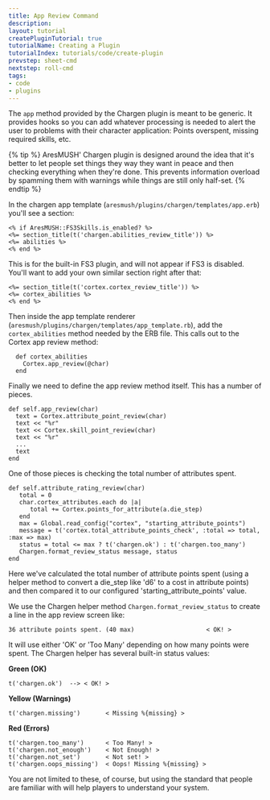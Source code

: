 ```yaml
---
title: App Review Command
description: 
layout: tutorial
createPluginTutorial: true
tutorialName: Creating a Plugin
tutorialIndex: tutorials/code/create-plugin
prevstep: sheet-cmd
nextstep: roll-cmd
tags:
- code
- plugins
---
```


The `app` method provided by the Chargen plugin is meant to be generic.  It provides hooks so you can add whatever processing is needed to alert the user to problems with their character application: Points overspent, missing required skills, etc.

{% tip %} 
AresMUSH' Chargen plugin is designed around the idea that it's better to let people set things they way they want in peace and then checking everything when they're done.  This prevents information overload by spamming them with warnings while things are still only half-set.
{% endtip %}

In the chargen app template (`aresmush/plugins/chargen/templates/app.erb`) you'll see a section:

    <% if AresMUSH::FS3Skills.is_enabled? %>
    <%= section_title(t('chargen.abilities_review_title')) %>
    <%= abilities %>      
    <% end %>

This is for the built-in FS3 plugin, and will not appear if FS3 is disabled.  You'll want to add your own similar section right after that:

    <%= section_title(t('cortex.cortex_review_title')) %>
    <%= cortex_abilities %>      
    <% end %>

Then inside the app template renderer (`aresmush/plugins/chargen/templates/app_template.rb`), add the `cortex_abilities` method needed by the ERB file.  This calls out to the Cortex app review method:

      def cortex_abilities
        Cortex.app_review(@char)
      end

Finally we need to define the app review method itself.  This has a number of pieces.  

    def self.app_review(char)
      text = Cortex.attribute_point_review(char)
      text << "%r"
      text << Cortex.skill_point_review(char)
      text << "%r"
      ...
      text
    end

One of those pieces is checking the total number of attributes spent.

    def self.attribute_rating_review(char)
       total = 0
       char.cortex_attributes.each do |a|
          total += Cortex.points_for_attribute(a.die_step)
       end
       max = Global.read_config("cortex", "starting_attribute_points")
       message = t('cortex.total_attribute_points_check', :total => total, :max => max)
       status = total <= max ? t('chargen.ok') : t('chargen.too_many')
       Chargen.format_review_status message, status
    end

Here we've calculated the total number of attribute points spent (using a helper method to convert a die_step like 'd6' to a cost in attribute points) and then compared it to our configured 'starting_attribute_points' value.  

We use the Chargen helper method `Chargen.format_review_status` to create a line in the app review screen like:

    36 attribute points spent. (40 max)                    < OK! >

It will use either 'OK' or 'Too Many' depending on how many points were spent.  The Chargen helper has several built-in status values:

**Green (OK)**

    t('chargen.ok')  --> < OK! >

**Yellow (Warnings)**

    t('chargen.missing')       < Missing %{missing} >

**Red (Errors)**

    t('chargen.too_many')      < Too Many! >
    t('chargen.not_enough')    < Not Enough! >
    t('chargen.not_set')       < Not set! >
    t('chargen.oops_missing')  < Oops! Missing %{missing} >

You are not limited to these, of course, but using the standard that people are familiar with will help players to understand your system.